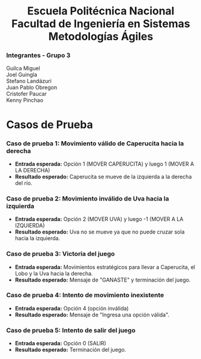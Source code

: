 <h1 align="center">
    Escuela Politécnica Nacional<br>
    Facultad de Ingeniería en Sistemas<br>
    Metodologías Ágiles<br>
</h1>

### Integrantes - Grupo 3

Guilca Miguel  
Joel Guingla  
Stefano Landázuri  
Juan Pablo Obregon  
Cristofer Paucar  
Kenny Pinchao

# Casos de Prueba

### Caso de prueba 1: Movimiento válido de Caperucita hacia la derecha
- **Entrada esperada:** Opción 1 (MOVER CAPERUCITA) y luego 1 (MOVER A LA DERECHA)
- **Resultado esperado:** Caperucita se mueve de la izquierda a la derecha del río.

### Caso de prueba 2: Movimiento inválido de Uva hacia la izquierda
- **Entrada esperada:** Opción 2 (MOVER UVA) y luego -1 (MOVER A LA IZQUIERDA)
- **Resultado esperado:** Uva no se mueve ya que no puede cruzar sola hacia la izquierda.

### Caso de prueba 3: Victoria del juego
- **Entrada esperada:** Movimientos estratégicos para llevar a Caperucita, el Lobo y la Uva hacia la derecha.
- **Resultado esperado:** Mensaje de "GANASTE" y terminación del juego.

### Caso de prueba 4: Intento de movimiento inexistente
- **Entrada esperada:** Opción 4 (opción inválida)
- **Resultado esperado:** Mensaje de "Ingresa una opción válida".

### Caso de prueba 5: Intento de salir del juego
- **Entrada esperada:** Opción 0 (SALIR)
- **Resultado esperado:** Terminación del juego.
